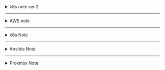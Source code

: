 <details><summary>k8s note ver.2</summary>

## 공통작업
- set hostname
- swapoff
- setenforce 0
- module set and load
  ```
  cat <<EOF | tee /etc/modules-load.d/k8s.conf
  > overlay
  > br_netfilter
  EOF

  modprobe br_netfilter
  modprobe overlay
  (트러블 슈팅시 가장 먼저 시도해볼것.)
  ```
  
- 커널 파라미터 수정(패킷이 iptables policy 따르도록)
  ```
  cat <<EOF | tee /etc/sysctl.d/k8s.conf
  net.bridge.bridge-nf-call-iptables = 1
  net.bridge.bridge-nf-call-ip6tables = 1
  net.ipv4.ip_forward = 1
  EOF
  ```
- 커널 파라미터 로딩 및 적용
   ```
   sysctl --system
   ```
- 로드된 커널 모듈 확인
  ```
  lsmod | grep br_netfilter
  lsmod | grep overlay
  ```
- 수정된 커널 파라미터 확인
  ```
  sysctl  net.bridge.bridge-nf-call-iptables net.bridge.bridge-nf-call-ip6tables net.ipv4.ip_forward
  ```
  
- install containderd
  ```
  dnf install containerd
  ```
- containerd 기본 설정값 파일 생성 및 수정
  ```
  containerd config default > /etc/containerd/config.toml

  vi /etc/containerd/config.toml
  [plugins."io.containerd.grpc.v1.cri".containerd.runtimes.runc.options]
	SystemdCgroup = true

  systemctl --now enable containerd
  ```

- installation\
  https://kubernetes.io/docs/setup/production-environment/tools/kubeadm/install-kubeadm/#k8s-install-1

## Controller

- cmd setup
  ```
  mkdir -p $HOME/.kube
  sudo cp -i /etc/kubernetes/admin.conf $HOME/.kube/config
  sudo chown $(id -u):$(id -g) $HOME/.kube/config

  Alternatively, if you are the root user, you can run:

  export KUBECONFIG=/etc/kubernetes/admin.conf
  ```

- install network add-on
  open inbound ports if neeed (controller/worker)
  ex) edit instance security group to allow TCP 6783 and UDP 6783/6784 ports
  ```
  kubectl apply -f https://github.com/weaveworks/weave/releases/download/v2.8.1/weave-daemonset-k8s.yaml
  ```

- initialize
  ```
  kubeadm init
  kubeadm init --ignore-preflight-errors=NumCPU,Mem (시스템 자원 부족시)
  ```
- tokern re-issue
  ```
  kubeadm token create --print-join-command
  ```
  
## Worker
- kubeadm join
  
</details>
    
---

<details><summary>AWS note</summary>
	
- recover default VPC:
	```
	aws ec2 create-default-subnet --availability-zone us-west-2a
	```

 
</details>

---

<details><summary>k8s Note</summary>


- config for dualstack:
  ```
	vi kubeadm-config.yaml
	---
	apiVersion: kubeadm.k8s.io/v1beta3
	kind: ClusterConfiguration
	networking:
	  podSubnet: 10.244.0.0/16,fc00:10:244::/56
	  serviceSubnet: 10.96.0.0/16,fc00:10:96::/108
	---
	apiVersion: kubeadm.k8s.io/v1beta3
	kind: InitConfiguration
	localAPIEndpoint:
	  advertiseAddress: "192.168.10.10"
	  bindPort: 6443
	nodeRegistration:
	  kubeletExtraArgs:
	    node-ip: 192.168.10.10,2001:470:61bb:10::10

  	kubeadm init --config=kubeadm-config.yaml
  ```
  ```
  curl -OL https://github.com/flannel-io/flannel/releases/latest/download/kube-flannel.yml

	vi kube-flannel.yml (net-conf.json)

  	"EnableIPv6": true,
  	"IPv6Network" : "fc00:10:244::/56"

	kubectl apply -f kube-flannel.yml
  	kubectl get all -n kube-flannel
	kubectl get pods -A
	kubectl describe node [hostname] | grep Taints
	kubectl taint node [hostname] node-role.kubernetes.io/control-plane:NoSchedule-
  ```
- need to reboot(?) before join
   
- prevent auto-upgrading
  ```
  sudo apt-mark hold kubeadm
  sudo yum install -y kubelet kubeadm kubectl --disableexcludes=kubernetes
  ```
  
- change hostname
  ```
  vi /etc/hosts

  hostnamectl set-hostname [new_host_name] 
  ```
  
- disable swap
  ```
  vi /etc/fstab
  
  swappff -a
  ```
  
- container runtime config.
  ```
  containerd config default > /etc/containerd/config.toml
  
  vi /etc/containerd/config.toml

  [plugins."io.containerd.grpc.v1.cri".containerd.runtimes.runc.options]
  	SystemdCgroup = true

  systemctl restart containerd
  ```
  
- packet forward config.
  ```
	  vi /etc/sysctl.d/99-sysctl.conf
	  
	  net.ipv4.ip_forward=1
	  net.ipv6.conf.all.forwarding=1
  
	  sysctl -p
  ```
  
> ```/var/lib/kubelet/config.yaml``` will be created after ```kubeadm init```
	
</details>

---

<details><summary>Ansible Note</summary>

- changed ssh port
  ```
  .ini file
  
  [node ip] ansible_port=10022
  ```
  
- install community module
  ```
  ansible-galaxy collection install community.docker
  ```
  
- become sudo auth
  ```
  become: yes
  become_method: sudo
  become_user: root
  ```
  
- Remote host auth/permission problem
  ```
	/etc/ansible/ansible.cfg

	[privilege_escalation]
	become=True
	become_method=sudo
	become_user=root
	become_ask_pass=True
  ```
</details>

---

<details><summary>Proxmox Note</summary>

 - ubuntu VM(cloned) ip addr config.\
   mod ```/etc/netplan/[some-config.yaml]```\
   execute ```netplan apply``` / ```systemctl restart systemd-networkd```(optional)

- DNS setup\
  setup server via dnsmasq.\
  let LXCs use the DNS server.\
  change DNS on webUI or Use CLI CMD on promox host.
	```
	pct list
	pct set [CTID] --nameserver [IP addr]
	```

  > systemd config: fail.\
  NetworkManager config: fail \
  script after bootup: fail.\
  proxmox host config: fail.
---
- VLAN setup\
  On WebUI, make Vlan interface\
  Name it [linux bridge + .vlan tag]\
  Set IP addr. (no gateway)\
  ![image](https://github.com/hlrrr/infra/assets/74647150/f1f52ac1-37d1-4b24-8dba-798c171607b1)

  mod /etc/network/interfaces for NAT config on Vlan.\
  ```
  auto vmbr0
  iface vmbr0 inet static
          address 192.168.111.254/16
          gateway 192.168.0.1
          bridge-ports enp2s0
          bridge-stp off
          bridge-fd 0
          bridge-vlan-aware yes
          bridge-vids 2-4094
          post-up /sbin/ethtool -s enp2s0 wol g
  
  auto vmbr0.10
  iface vmbr0.10 inet static
          address 10.1.1.254/24
  
  # Post-up commands for routing and NAT
  post-up   echo 1 > /proc/sys/net/ipv4/ip_forward
  post-up ip route add 192.168.0.0/16 via 192.168.0.1 dev vmbr0
  post-up iptables -t nat -A POSTROUTING -s 10.1.1.0/24 -o vmbr0 -j MASQUERADE
  post-down iptables -t nat -D POSTROUTING -s 10.1.1.0/24 -o vmbr0 -j MASQUERADE
  ```
  
  On network tab of CT(or VM), add network the vlan device.\
  ![image](https://github.com/hlrrr/infra/assets/74647150/5d49ba03-dc28-408a-a225-f1b96d43225a)

---


- SSH setup\
```#PermitRootLogin prohibit-password```
</details>
